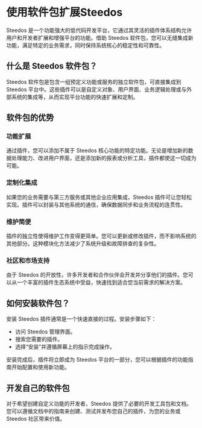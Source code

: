 # 使用软件包扩展Steedos

Steedos 是一个功能强大的低代码开发平台，它通过其灵活的插件体系结构允许用户和开发者扩展和增强平台的功能。借助 Steedos 软件包，您可以无缝集成新功能，满足特定的业务需求，同时保持系统核心的稳定性和可靠性。

## 什么是 Steedos 软件包？

Steedos 软件包是包含一组预定义功能或服务的独立软件包，可直接集成到 Steedos 平台中。这些插件可以是自定义对象、用户界面、业务逻辑处理或与外部系统的集成等，从而实现平台功能的快速扩展和定制。

## 软件包的优势

### 功能扩展

通过插件，您可以添加不属于 Steedos 核心功能的特定功能。无论是增加新的数据处理能力、改进用户界面，还是添加新的报表或分析工具，插件都使这一切成为可能。

### 定制化集成
如果您的业务需要与第三方服务或其他企业应用集成，Steedos 插件可让您轻松实现。插件可以封装与其他系统的通信，确保数据同步和业务流程的连贯性。

### 维护简便
插件的独立性使得维护工作变得更简单。您可以更新或修改插件，而不影响系统的其他部分。这种模块化方法减少了系统升级和故障排查的复杂性。

### 社区和市场支持
由于 Steedos 的开放性，许多开发者和合作伙伴会开发并分享他们的插件。您可以从一个丰富的插件生态系统中受益，快速找到适合您当前需求的解决方案。

## 如何安装软件包？

安装 Steedos 插件通常是一个快速直接的过程。安装步骤如下：

- 访问 Steedos 管理界面。
- 搜索您需要的插件。
- 选择“安装”并遵循屏幕上的指示完成操作。

安装完成后，插件将立即成为 Steedos 平台的一部分，您可以根据插件的功能指南开始配置和使用新功能。

## 开发自己的软件包

对于希望创建自定义功能的开发者，Steedos 提供了必要的开发工具包和文档。您可以遵循文档中的指南来创建、测试并发布您自己的插件，为您的业务或 Steedos 社区带来价值。